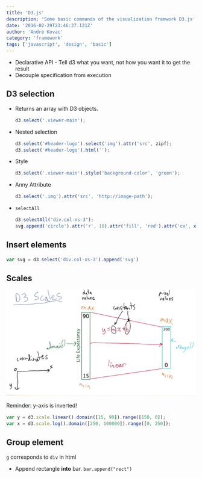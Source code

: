 ```yaml
---
title: 'D3.js'
description: 'Some basic commands of the visualization framwork D3.js'
date: '2016-02-29T23:46:37.121Z'
author: 'André Kovac'
category: 'framework'
tags: ['javascript', 'design', 'basic']
---
```


* Declarative API - Tell d3 what you want, not how you want it to get the result
* Decouple specification from execution

## D3 selection

* Returns an array with D3 objects.

	```js
	d3.select('.viewer-main');
	```
* Nested selection

	```js
	d3.select('#header-logo').select('img').attr('src', zipf);
	d3.select('#header-logo').html('');
	```

* Style

	```js
	d3.select('.viewer-main').style('background-color', 'green');
	```

* Anny Attribute

	```js
	d3.select('.img').attr('src', 'http://image-path');
	```

* `selectAll`

	```js
	d3.selectAll("div.col-xs-3");
	svg.append('circle').attr('r', 10).attr('fill', 'red').attr('cx', x(8347)).attr('cy', y(75));
	```


## Insert elements

```js
var svg = d3.select('div.col-xs-3').append('svg')
```

## Scales

![scales](./scales.png)

Reminder: y-axis is inverted!

```js
var y = d3.scale.linear().domain([15, 90]).range([150, 0]);
var x = d3.scale.log().domain([250, 100000]).range([0, 250]);
```

## Group element

`g` corresponds to `div` in html

* Append rectangle **into** bar. `bar.append("rect")`